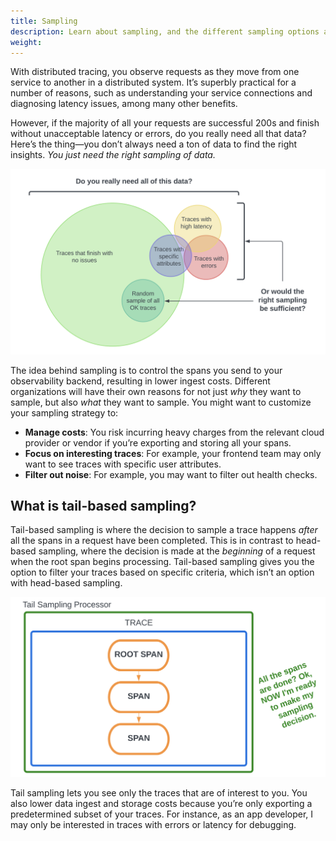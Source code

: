 ```yaml
---
title: Sampling
description: Learn about sampling, and the different sampling options available in OpenTelemetry.
weight: 
---
```


With distributed tracing, you observe requests as they move from one service to
another in a distributed system. It’s superbly practical for a number of
reasons, such as understanding your service connections and diagnosing latency
issues, among many other benefits.

However, if the majority of all your requests are successful 200s and finish
without unacceptable latency or errors, do you really need all that data? Here’s the
thing—you don’t always need a ton of data to find the right insights. _You just
need the right sampling of data._

![Illustration shows that not all data needs to be traced, and that a sample of data is sufficient.](traces_venn_diagram.png)

The idea behind sampling is to control the spans you send to your observability
backend, resulting in lower ingest costs. Different organizations will have
their own reasons for not just _why_ they want to sample, but also _what_ they
want to sample. You might want to customize your sampling strategy to:

- **Manage costs**: You risk incurring heavy charges from the relevant cloud
  provider or vendor if you’re exporting and storing all your spans.
- **Focus on interesting traces**: For example, your frontend team may only want
  to see traces with specific user attributes.
- **Filter out noise**: For example, you may want to filter out health checks.

## What is tail-based sampling?

Tail-based sampling is where the decision to sample a trace happens _after_ all
the spans in a request have been completed. This is in contrast to head-based
sampling, where the decision is made at the _beginning_ of a request when the
root span begins processing. Tail-based sampling gives you the option to filter
your traces based on specific criteria, which isn’t an option with head-based
sampling.

![Illustration shows how spans originate from a root span. After the spans are complete, the tail sampling processor makes a sampling decision.](tail_sampling_process.png)

Tail sampling lets you see only the traces that are of interest to you. You also
lower data ingest and storage costs because you’re only exporting a
predetermined subset of your traces. For instance, as an app developer, I may
only be interested in traces with errors or latency for debugging.
